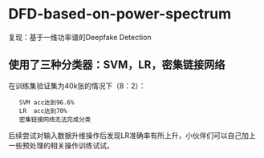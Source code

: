 # DFD-based-on-power-spectrum
复现：基于一维功率谱的Deepfake Detection

## 使用了三种分类器：SVM，LR，密集链接网络
在训练集验证集为40k张的情况下（8：2）：
 ```
    SVM acc达到96.6%
    LR  acc达到70%
    密集链接网络无法完成分类
 ```
 
 后续尝试对输入数据升维操作后发现LR准确率有所上升，小伙伴们可以自己加上一些预处理的相关操作训练试试。

